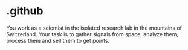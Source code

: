# .github
You work as a scientist in the isolated research lab in the mountains of Switzerland. Your task is to gather signals from space, analyze them, process them and sell them to get points.
